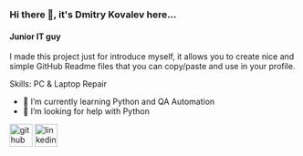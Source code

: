 ### Hi there 👋, it's Dmitry Kovalev here...
#### Junior IT guy
I made this project just for introduce myself, it allows you to create nice and simple GitHub Readme files that you can copy/paste and use in your profile.

Skills: PC & Laptop Repair

- 🌱 I’m currently learning Python and QA Automation 
- 🤔 I’m looking for help with Python 


[<img src='https://cdn.jsdelivr.net/npm/simple-icons@3.0.1/icons/github.svg' alt='github' height='40'>](https://github.com/dmktester)  [<img src='https://cdn.jsdelivr.net/npm/simple-icons@3.0.1/icons/linkedin.svg' alt='linkedin' height='40'>](https://www.linkedin.com/in/linkedin.com/in/dmitry-kovalev-3757b88a/)  


